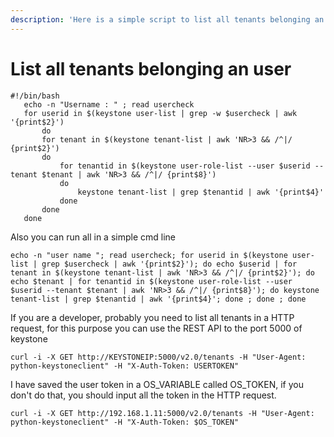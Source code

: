 ```yaml
---
description: 'Here is a simple script to list all tenants belonging an user:'
---
```


# List all tenants belonging an user

```text
#!/bin/bash
   echo -n "Username : " ; read usercheck
   for userid in $(keystone user-list | grep -w $usercheck | awk '{print$2}')
       do
       for tenant in $(keystone tenant-list | awk 'NR>3 && /^|/ {print$2}')
       do
           for tenantid in $(keystone user-role-list --user $userid --tenant $tenant | awk 'NR>3 && /^|/ {print$8}')
           do
               keystone tenant-list | grep $tenantid | awk '{print$4}'
           done
       done
   done
```

Also you can run all in a simple cmd line

```text
echo -n "user name "; read usercheck; for userid in $(keystone user-list | grep $usercheck | awk '{print$2}'); do echo $userid | for tenant in $(keystone tenant-list | awk 'NR>3 && /^|/ {print$2}'); do echo $tenant | for tenantid in $(keystone user-role-list --user $userid --tenant $tenant | awk 'NR>3 && /^|/ {print$8}'); do keystone tenant-list | grep $tenantid | awk '{print$4}'; done ; done ; done
```

If you are a developer, probably you need to list all tenants in a HTTP request, for this purpose you can use the REST API to the port 5000 of keystone

```text
curl -i -X GET http://KEYSTONEIP:5000/v2.0/tenants -H "User-Agent: python-keystoneclient" -H "X-Auth-Token: USERTOKEN"
```

I have saved the user token in a OS\_VARIABLE called OS\_TOKEN, if you don't do that, you should input all the token in the HTTP request.

```text
curl -i -X GET http://192.168.1.11:5000/v2.0/tenants -H "User-Agent: python-keystoneclient" -H "X-Auth-Token: $OS_TOKEN"
```

